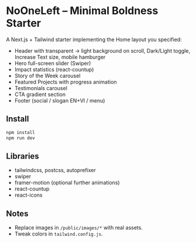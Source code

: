 # NoOneLeft – Minimal Boldness Starter

A Next.js + Tailwind starter implementing the Home layout you specified:
- Header with transparent -> light background on scroll, Dark/Light toggle, Increase Text size, mobile hamburger
- Hero full-screen slider (Swiper)
- Impact statistics (react-countup)
- Story of the Week carousel
- Featured Projects with progress animation
- Testimonials carousel
- CTA gradient section
- Footer (social / slogan EN+VI / menu)

## Install
```bash
npm install
npm run dev
```

## Libraries
- tailwindcss, postcss, autoprefixer
- swiper
- framer-motion (optional further animations)
- react-countup
- react-icons

## Notes
- Replace images in `/public/images/*` with real assets.
- Tweak colors in `tailwind.config.js`.
